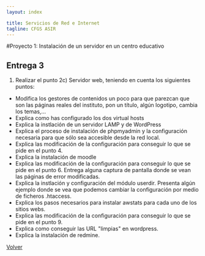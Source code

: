```yaml
---
layout: index

title: Servicios de Red e Internet
tagline: CFGS ASIR
---
```

#Proyecto 1: Instalación de un servidor en un centro educativo
## Entrega 3

1) Realizar el punto 2c) Servidor web, teniendo en cuenta los siguientes puntos:

* Modifica los gestores de contenidos un poco para que parezcan que son las páginas reales del instituto, pon un título, algún logotipo, cambia los temas,...
* Explica como has configurado los dos virtual hosts
* Explica la instlación de un servidor LAMP y de WordPress
* Explica el proceso de instalación de phpmyadmin y la configuración necesaria para que sólo sea accesible desde la red local.
* Explica las modificación de la configuración para conseguir lo que se pide en el punto 4.
* Explica la instalación de moodle
* Explica las modificación de la configuración para conseguir lo que se pide en el punto 6. Entrega alguna captura de pantalla donde se vean las páginas de error modificadas.
* Explica la instlación y configuración del módulo userdir. Presenta algún ejemplo donde se vea que podemos cambiar la configuración por medio de ficheros .htaccess.
* Explica los pasos necesarios para instalar awstats para cada uno de los sitios webs.
* Explica las modificación de la configuración para conseguir lo que se pide en el punto 9.
* Explica como conseguir las URL "limpias" en wordpress.
* Explica la instalación de redmine.


[Volver](index)
